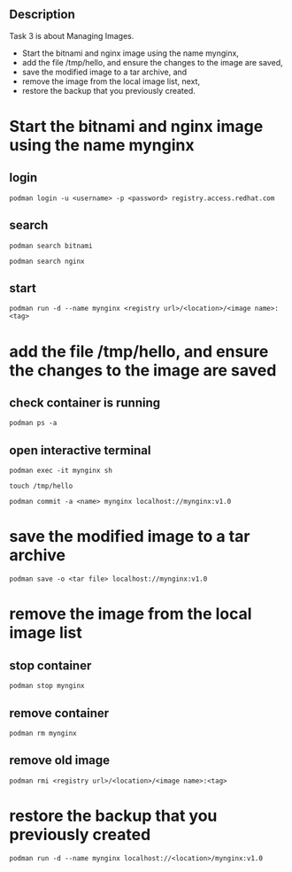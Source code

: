 Description
---
Task 3 is about Managing Images.
- Start the bitnami and nginx image using the name mynginx,
- add the file /tmp/hello, and ensure the changes to the image are saved,
- save the modified image to a tar archive, and
- remove the image from the local image list, next,
- restore the backup that you previously created.

# Start the bitnami and nginx image using the name mynginx

## login

```
podman login -u <username> -p <password> registry.access.redhat.com
```

## search

```
podman search bitnami
```


```
podman search nginx
```

## start

```
podman run -d --name mynginx <registry url>/<location>/<image name>:<tag>
```


# add the file /tmp/hello, and ensure the changes to the image are saved

## check container is running

```
podman ps -a
```

## open interactive terminal

```
podman exec -it mynginx sh
```

```
touch /tmp/hello
```

```
podman commit -a <name> mynginx localhost://mynginx:v1.0
```
# save the modified image to a tar archive
```
podman save -o <tar file> localhost://mynginx:v1.0
```
# remove the image from the local image list
## stop container

```
podman stop mynginx
```

## remove container

```
podman rm mynginx
```

## remove old image

```
podman rmi <registry url>/<location>/<image name>:<tag>
```
# restore the backup that you previously created

```
podman run -d --name mynginx localhost://<location>/mynginx:v1.0
```
